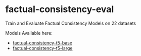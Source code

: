 # factual-consistency-eval
Train and Evaluate Factual Consistency Models on 22 datasets


Models Available here:
- [factual-consistency-t5-base](https://huggingface.co/ragarwal/factual-consistency-t5-base)
- [factual-consistency-t5-large](https://huggingface.co/ragarwal/factual-consistency-t5-large)
